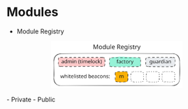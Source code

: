 # Modules

- Module Registry
<p align="center">
<img src="../../../img/module-registry.svg" alt="nft" width="300" class="img-svg"/>
</p>
- Private
- Public

